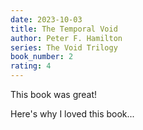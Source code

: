 ```yaml
---
date: 2023-10-03
title: The Temporal Void
author: Peter F. Hamilton
series: The Void Trilogy
book_number: 2
rating: 4
---
```


This book was great!

Here's why I loved this book...
